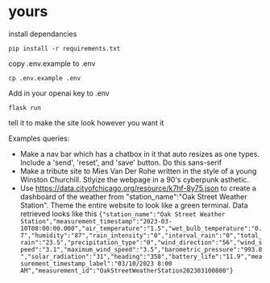 # yours

install dependancies

`pip install -r requirements.txt`

copy .env.example to .env

`cp .env.example .env`

Add in your openai key to .env

`flask run`

tell it to make the site look however you want it

Examples queries:
- Make a nav bar which has a chatbox in it that auto resizes as one types. Include a 'send', 'reset', and 'save' button. Do this sans-serif
- Make a tribute site to Mies Van Der Rohe written in the style of a young Winston Churchill. Stlyize the webpage in a 90's cyberpunk asthetic.
- Use https://data.cityofchicago.org/resource/k7hf-8y75.json to create a dashboard of the weather from "station_name":"Oak Street Weather Station". Theme the entire website to look like a green terminal. Data retrieved looks like this `{"station_name":"Oak Street Weather Station","measurement_timestamp":"2023-03-10T08:00:00.000","air_temperature":"1.5","wet_bulb_temperature":"0.7","humidity":"87","rain_intensity":"0","interval_rain":"0","total_rain":"23.5","precipitation_type":"0","wind_direction":"56","wind_speed":"3.1","maximum_wind_speed":"3.5","barometric_pressure":"993.8","solar_radiation":"31","heading":"358","battery_life":"11.9","measurement_timestamp_label":"03/10/2023 8:00 AM","measurement_id":"OakStreetWeatherStation202303100800"}`
